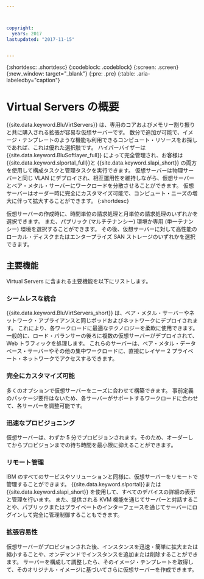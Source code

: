 ```yaml
---



copyright:
  years: 2017
lastupdated: "2017-11-15"


---
```


{:shortdesc: .shortdesc}
{:codeblock: .codeblock}
{:screen: .screen}
{:new_window: target="_blank"}
{:pre: .pre}
{:table: .aria-labeledby="caption"}

# Virtual Servers の概要

{{site.data.keyword.BluVirtServers}} は、専用のコアおよびメモリー割り振りと共に購入される拡張が容易な仮想サーバーです。 数分で追加が可能で、イメージ・テンプレートのような機能も利用できるコンピュート・リソースをお探しであれば、これは優れた選択肢です。 ハイパーバイザーは {{site.data.keyword.BluSoftlayer_full}} によって完全管理され、お客様は {{site.data.keyword.slportal_full}}と {{site.data.keyword.slapi_short}} の両方を使用して構成タスクと管理タスクを実行できます。 仮想サーバーは物理サーバーと同じ VLAN にデプロイされ、相互運用性を維持しながら、仮想サーバーとベア・メタル・サーバーにワークロードを分散させることができます。 仮想サーバーはオーダー時に完全にカスタマイズ可能で、コンピュート・ニーズの増大に伴って拡大することができます。
{:shortdesc}

仮想サーバーの作成時に、時間単位の請求処理と月単位の請求処理のいずれかを選択できます。 また、パブリック (マルチテナンシー) 環境か専用 (単一テナンシー) 環境を選択することができます。 その後、仮想サーバーに対して高性能のローカル・ディスクまたはエンタープライズ SAN ストレージのいずれかを選択できます。

## 主要機能

Virtual Servers に含まれる主要機能を以下にリストします。
### シームレスな統合

{{site.data.keyword.BluVirtServers_short}} は、ベア・メタル・サーバーやネットワーク・アプライアンスと同じポッドおよびネットワークにデプロイされます。 これにより、各ワークロードに最適なテクノロジーを柔軟に使用できます。 一般的に、ロード・バランサーの後ろに複数の仮想サーバーがデプロイされて、Web トラフィックを処理します。 これらのサーバーは、ベア・メタル・データベース・サーバーやその他の集中ワークロードに、直接にレイヤー 2 プライベート・ネットワークでアクセスするできます。
### 完全にカスタマイズ可能

多くのオプションで仮想サーバーをニーズに合わせて構築できます。 事前定義のパッケージ要件はないため、各サーバーがサポートするワークロードに合わせて、各サーバーを調整可能です。

### 迅速なプロビジョニング

仮想サーバーは、わずか 5 分でプロビジョンされます。そのため、オーダーしてからプロビジョンまでの待ち時間を最小限に抑えることができます。
### リモート管理

IBM のすべてのサービスやソリューションと同様に、仮想サーバーをリモートで管理することができます。 {{site.data.keyword.slportal}}または {{site.data.keyword.slapi_short}} を使用して、すべてのデバイスの詳細の表示と管理を行います。 また、提供される KVM 機能を通じてサーバーと対話することや、パブリックまたはプライベートのインターフェースを通じてサーバーにログインして完全に管理制御することもできます。
### 拡張容易性

仮想サーバーがプロビジョンされた後、インスタンスを迅速・簡単に拡大または縮小することや、オンデマンドでインスタンスを追加または削除することができます。 サーバーを構成して調整したら、そのイメージ・テンプレートを取得して、そのオリジナル・イメージに基づいてさらに仮想サーバーを作成できます。
